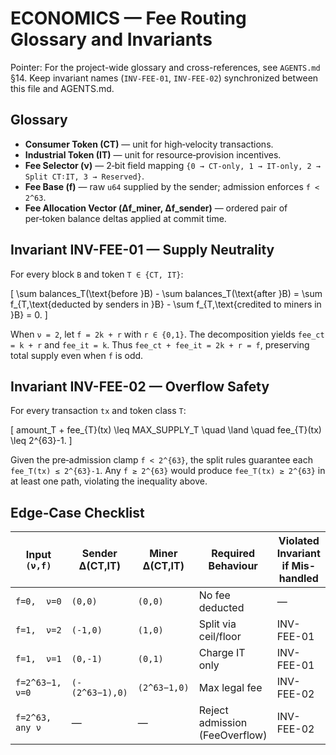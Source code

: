 # ECONOMICS — Fee Routing Glossary and Invariants

Pointer: For the project-wide glossary and cross-references, see `AGENTS.md` §14. Keep invariant names (`INV-FEE-01`, `INV-FEE-02`) synchronized between this file and AGENTS.md.

## Glossary

- **Consumer Token (CT)** — unit for high‑velocity transactions.
- **Industrial Token (IT)** — unit for resource‑provision incentives.
- **Fee Selector (ν)** — 2‑bit field mapping `{0 → CT-only, 1 → IT-only, 2 → Split CT∶IT, 3 → Reserved}`.
- **Fee Base (f)** — raw `u64` supplied by the sender; admission enforces `f < 2^63`.
- **Fee Allocation Vector (Δf_miner, Δf_sender)** — ordered pair of per‑token balance deltas applied at commit time.

## Invariant INV-FEE-01 — Supply Neutrality <a id="inv-fee-01"></a>

For every block `B` and token `T ∈ {CT, IT}`:

\[
\sum balances_T(\text{before }B) - \sum balances_T(\text{after }B)
  = \sum f_{T,\text{deducted by senders in }B} - \sum f_{T,\text{credited to miners in }B} = 0.
\]

When `ν = 2`, let `f = 2k + r` with `r ∈ {0,1}`. The decomposition yields `fee_ct = k + r` and `fee_it = k`. Thus `fee_ct + fee_it = 2k + r = f`, preserving total supply even when `f` is odd.

## Invariant INV-FEE-02 — Overflow Safety <a id="inv-fee-02"></a>

For every transaction `tx` and token class `T`:

\[
amount_T + fee_{T}(tx) \leq MAX\_SUPPLY_T \quad \land \quad fee_{T}(tx) \leq 2^{63}-1.
\]

Given the pre‑admission clamp `f < 2^{63}`, the split rules guarantee each `fee_T(tx) ≤ 2^{63}-1`. Any `f ≥ 2^{63}` would produce `fee_T(tx) ≥ 2^{63}` in at least one path, violating the inequality above.

## Edge‑Case Checklist

| Input `(ν,f)`             | Sender Δ(CT,IT) | Miner Δ(CT,IT) | Required Behaviour | Violated Invariant if Mis-handled |
|---------------------------|-----------------|----------------|-------------------|-----------------------------------|
| `f=0,  ν=0`               | `(0,0)`         | `(0,0)`        | No fee deducted    | —                                 |
| `f=1,  ν=2`               | `(-1,0)`        | `(1,0)`        | Split via ceil/floor| INV-FEE-01                         |
| `f=1,  ν=1`               | `(0,-1)`        | `(0,1)`        | Charge IT only     | INV-FEE-01                         |
| `f=2^63−1, ν=0`           | `(-(2^63−1),0)`| `(2^63−1,0)`   | Max legal fee      | INV-FEE-02                         |
| `f=2^63, any ν`           | —               | —              | Reject admission (FeeOverflow) | INV-FEE-02             |
